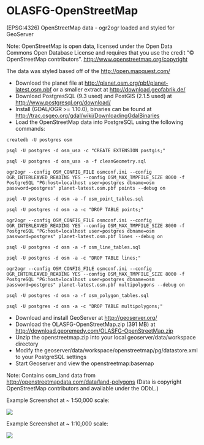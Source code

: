 OLASFG-OpenStreetMap
====================

(EPSG:4326) OpenStreetMap data - ogr2ogr loaded and styled for GeoServer

Note: OpenStreetMap is open data, licensed under the Open Data Commons Open Database License and requires that you use the credit “© OpenStreetMap contributors”. http://www.openstreetmap.org/copyright

The data was styled based off of the http://open.mapquest.com/

- Download the planet file at http://planet.osm.org/pbf/planet-latest.osm.pbf or a smaller extract at http://download.geofabrik.de/
- Download PostgresSQL (9.3 used) and PostGIS (2.1.5 used) at http://www.postgresql.org/download/
- Install (GDAL/OGR >= 1.10.0), binaries can be found at http://trac.osgeo.org/gdal/wiki/DownloadingGdalBinaries
- Load the OpenStreetMap data into PostgreSQL using the following commands:

```
createdb -U postgres osm
```
```
psql -U postgres -d osm_usa -c "CREATE EXTENSION postgis;"
```
```
psql -U postgres -d osm_usa -a -f cleanGeometry.sql
```
```
ogr2ogr --config OSM_CONFIG_FILE osmconf.ini --config OGR_INTERLEAVED_READING YES --config OSM_MAX_TMPFILE_SIZE 8000 -f PostgreSQL "PG:host=localhost user=postgres dbname=osm password=postgres" planet-latest.osm.pbf points --debug on
```
```
psql -U postgres -d osm -a -f osm_point_tables.sql
```
```
psql -U postgres -d osm -a -c "DROP TABLE points;"
```
```
ogr2ogr --config OSM_CONFIG_FILE osmconf.ini --config OGR_INTERLEAVED_READING YES --config OSM_MAX_TMPFILE_SIZE 8000 -f PostgreSQL "PG:host=localhost user=postgres dbname=osm password=postgres" planet-latest.osm.pbf lines --debug on
```
```
psql -U postgres -d osm -a -f osm_line_tables.sql
```
```
psql -U postgres -d osm -a -c "DROP TABLE lines;"
```
```
ogr2ogr --config OSM_CONFIG_FILE osmconf.ini --config OGR_INTERLEAVED_READING YES --config OSM_MAX_TMPFILE_SIZE 8000 -f PostgreSQL "PG:host=localhost user=postgres dbname=osm password=postgres" planet-latest.osm.pbf multipolygons --debug on
```
```
psql -U postgres -d osm -a -f osm_polygon_tables.sql
```
```
psql -U postgres -d osm -a -c "DROP TABLE multipolygons;"
```

- Download and install GeoServer at http://geoserver.org/
- Download the OLASFG-OpenStreetMap.zip (391 MB) at http://download.georemedy.com/OLASFG-OpenStreetMap.zip
- Unzip the openstreetmap.zip into your local geoserver/data/workspace directory
- Modify the geoserver/data/workspace/openstreetmap/pg/datastore.xml to your PostgreSQL settings
- Start Geoserver and view the openstreetmap:basemap

Note: Contains osm_land data from http://openstreetmapdata.com/data/land-polygons (Data is copyright OpenStreetMap contributors and available under the ODbL.)

Example Screenshot at ~ 1:50,000 scale:

![](http://georemedy.com/wp-content/uploads/2014/09/Example-1.png)

Example Screenshot at ~ 1:10,000 scale:

![](http://georemedy.com/wp-content/uploads/2014/09/Example-2.png)
